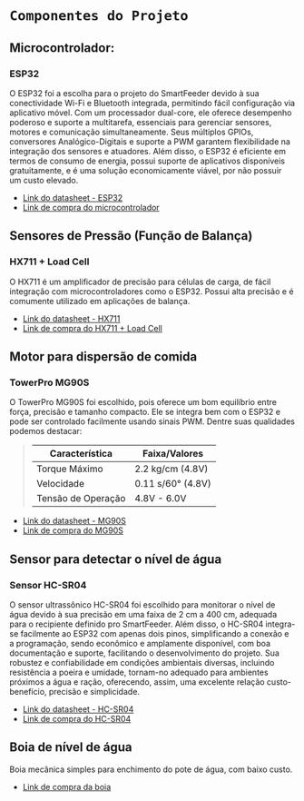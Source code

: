 # `Componentes do Projeto`

## Microcontrolador:
### ESP32
O ESP32 foi a escolha para o projeto do SmartFeeder devido à sua conectividade Wi-Fi e Bluetooth integrada, permitindo fácil configuração via aplicativo móvel. Com um processador dual-core, ele oferece desempenho poderoso e suporte a multitarefa, essenciais para gerenciar sensores, motores e comunicação simultaneamente. Seus múltiplos GPIOs, conversores Analógico-Digitais e suporte a PWM garantem flexibilidade na integração dos sensores e atuadores. Além disso, o ESP32 é eficiente em termos de consumo de energia, possui suporte de aplicativos disponíveis gratuitamente, e é uma solução economicamente viável, por não possuir um custo elevado.

- [Link do datasheet - ESP32](https://www.espressif.com/sites/default/files/documentation/esp32_datasheet_en.pdf](https://www.espressif.com/sites/default/files/documentation/esp32-wroom-32d_esp32-wroom-32u_datasheet_en.pdf))
- [Link de compra do microcontrolador](https://pt.aliexpress.com/item/1005001627605230.html?src=google&albch=shopping&acnt=768-202-3196&slnk=&plac=&mtctp=&albbt=Google_7_shopping&isSmbAutoCall=false&needSmbHouyi=false&albcp=19505955113&albag=&trgt=&crea=pt1005001627605230&netw=x&device=c&albpg=&albpd=pt1005001627605230&gad_source=1&aff_fcid=10ff2be7156b4d3e9c7d2f4fb1933b0f-1716399480646-09717-UneMJZVf&aff_fsk=UneMJZVf&aff_platform=aaf&sk=UneMJZVf&aff_trace_key=10ff2be7156b4d3e9c7d2f4fb1933b0f-1716399480646-09717-UneMJZVf&terminal_id=57b0948c82b44f7685bed38bf9809434&afSmartRedirect=y)
  
## Sensores de Pressão (Função de Balança)
### HX711 + Load Cell
O HX711 é um amplificador de precisão para células de carga, de fácil integração com microcontroladores como o ESP32. Possui alta precisão e é comumente utilizado em aplicações de balança.

- [Link do datasheet - HX711](https://cdn.sparkfun.com/datasheets/Sensors/ForceFlex/hx711_english.pdf)
- [Link de compra do HX711 + Load Cell](https://pt.aliexpress.com/item/1005006293517345.html?spm=a2g0o.detail.pcDetailTopMoreOtherSeller.1.7c8fOWFPOWFPRo&gps-id=pcDetailTopMoreOtherSeller&scm=1007.40050.354490.0&scm_id=1007.40050.354490.0&scm-url=1007.40050.354490.0&pvid=a9e49e7e-c76e-4265-a1fc-220758a4834b&_t=gps-id:pcDetailTopMoreOtherSeller,scm-url:1007.40050.354490.0,pvid:a9e49e7e-c76e-4265-a1fc-220758a4834b,tpp_buckets:668%232846%238110%231995&pdp_npi=4%40dis%21BRL%2117.44%214.99%21%21%2122.32%216.38%21%402101e9ec17192663794496234e2205%2112000036640070164%21rec%21BR%21%21AB&utparam-url=scene%3ApcDetailTopMoreOtherSeller%7Cquery_from%3A)
## Motor para dispersão de comida
### TowerPro MG90S
O TowerPro MG90S foi escolhido, pois oferece um bom equilíbrio entre força, precisão e tamanho compacto. Ele se integra bem com o ESP32 e pode ser controlado facilmente usando sinais PWM. Dentre suas qualidades podemos destacar:

> |Característica  | Faixa/Valores |
> |--|--|
> | Torque Máximo  | 2.2 kg/cm (4.8V)  |
> | Velocidade  | 0.11 s/60° (4.8V) |
> | Tensão de Operação  | 4.8V - 6.0V |

- [Link do datasheet - MG90S](https://www.electronicoscaldas.com/datasheet/MG90S_Tower-Pro.pdf)
- [Link de compra do MG90S](https://pt.aliexpress.com/item/1005005850316099.html?spm=a2g0o.productlist.main.1.721eqLDJqLDJZn&algo_pvid=c5bea2a6-a45a-4419-9868-02af43845375&algo_exp_id=c5bea2a6-a45a-4419-9868-02af43845375-0&pdp_npi=4%40dis%21BRL%2113.54%2113.54%21%21%2117.33%2117.33%21%40210308a417192673266407147ecc36%2112000035298772732%21sea%21BR%210%21AB&curPageLogUid=fnH53M4UAkIU&utparam-url=scene%3Asearch%7Cquery_from%3A)

## Sensor para detectar o nível de água
### Sensor HC-SR04
O sensor ultrassônico HC-SR04 foi escolhido para monitorar o nível de água devido à sua precisão em uma faixa de 2 cm a 400 cm, adequada para o recipiente definido pro SmartFeeder. Além disso, o HC-SR04 integra-se facilmente ao ESP32 com apenas dois pinos, simplificando a conexão e a programação, sendo econômico e amplamente disponível, com boa documentação e suporte, facilitando o desenvolvimento do projeto. Sua robustez e confiabilidade em condições ambientais diversas, incluindo resistência a poeira e umidade, tornam-no adequado para ambientes próximos a água e ração, oferecendo, assim, uma excelente relação custo-benefício, precisão e simplicidade.

- [Link do datasheet - HC-SR04](https://cdn.sparkfun.com/datasheets/Sensors/Proximity/HCSR04.pdf)
- [Link de compra do HC-SR04](https://pt.aliexpress.com/item/1005005636789307.html?spm=a2g0o.productlist.main.41.7ffb4e0a1Jgtnx&algo_pvid=986ea335-1e7b-43c6-ab31-907905f6c244&algo_exp_id=986ea335-1e7b-43c6-ab31-907905f6c244-20&pdp_npi=4%40dis%21BRL%219.78%216.50%21%21%2112.52%218.32%21%40210308a417192716632716355ecb7f%2112000033859091113%21sea%21BR%210%21AB&curPageLogUid=ogNzMf9UvrDU&utparam-url=scene%3Asearch%7Cquery_from%3A)


## Boia de nível de água
Boia mecânica simples para enchimento do pote de água, com baixo custo.

- [Link de compra da boia](https://www.aliexpress.us/item/3256806126055027.html?spm=a2g0o.productlist.main.1.34cf4748UOK5nF&algo_pvid=c1aa8fd7-88c9-46f1-8287-feaa28648d91&algo_exp_id=c1aa8fd7-88c9-46f1-8287-feaa28648d91-0&pdp_npi=4%40dis%21USD%215.33%210.99%21%21%2138.60%217.12%21%40210324c817192777472847179e73f3%2112000036719545555%21sea%21US%210%21AB&curPageLogUid=gSCHCoWySgas&utparam-url=scene%3Asearch%7Cquery_from%3A)

